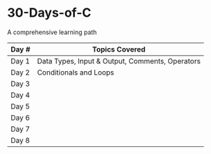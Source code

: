 # 30-Days-of-C
A comprehensive learning path

| Day # |  Topics Covered|
|-------|---------------|
| Day 1 | Data Types, Input \& Output, Comments, Operators|
| Day 2 | Conditionals and Loops|
| Day 3 | |
| Day 4 | |
| Day 5 | |
| Day 6 | |
| Day 7| |
| Day 8 | |
